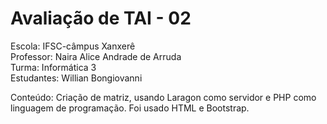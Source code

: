 # Avaliação de TAI - 02
Escola: IFSC-câmpus Xanxerê                        
Professor: Naira Alice Andrade de Arruda                           
Turma: Informática 3                                
Estudantes: Willian Bongiovanni                      

Conteúdo: Criação de matriz, usando Laragon como servidor e PHP como linguagem de programação. Foi usado HTML e Bootstrap.
